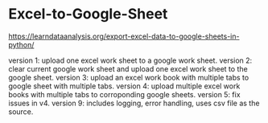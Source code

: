 # Excel-to-Google-Sheet
https://learndataanalysis.org/export-excel-data-to-google-sheets-in-python/

version 1: upload one excel work sheet to a google work sheet.
version 2: clear current google work sheet and upload one excel work sheet to the google sheet.
version 3: upload an excel work book with multiple tabs to google sheet with multiple tabs.
version 4: upload multiple excel work books with multiple tabs to corroponding google sheets.
version 5: fix issues in v4. 
version 9: includes logging, error handling, uses csv file as the source.
